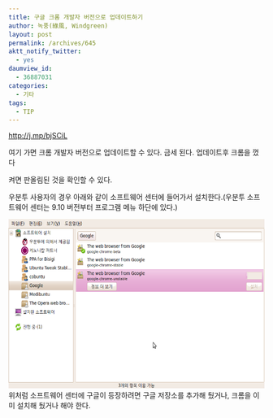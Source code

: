 ```yaml
---
title: 구글 크롬 개발자 버전으로 업데이트하기
author: 녹풍(綠風, Windgreen)
layout: post
permalink: /archives/645
aktt_notify_twitter:
  - yes
daumview_id:
  - 36887031
categories:
  - 기타
tags:
  - TIP
---
```

<a class="tweet-url web" rel="nofollow" href="http://j.mp/bjSCiL" target="_blank">http://j.mp/bjSCiL</a>

여기 가면 크롬 개발자 버전으로 업데이트할 수 있다. 금세 된다. 업데이트후 크롬을 껐다

켜면 판올림된 것을 확인할 수 있다. 

우분투 사용자의 경우 아래와 같이 소프트웨어 센터에 들어가서 설치한다.(우분투 소프트웨어 센터는 9.10 버전부터 프로그램 메뉴 하단에 있다.)

<img class="aligncenter" src="/uploads/legacy/old-images/1/cfile25.uf.140BBA494D4BC94C3523D1.png" alt="" width="580" height="333" />위처럼 소프트웨어 센터에 구글이 등장하려면 구글 저장소를 추가해 뒀거나, 크롬을 이미 설치해 뒀거나 해야 한다.